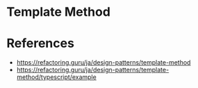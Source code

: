 # Template Method

# References
- https://refactoring.guru/ja/design-patterns/template-method
- https://refactoring.guru/ja/design-patterns/template-method/typescript/example
